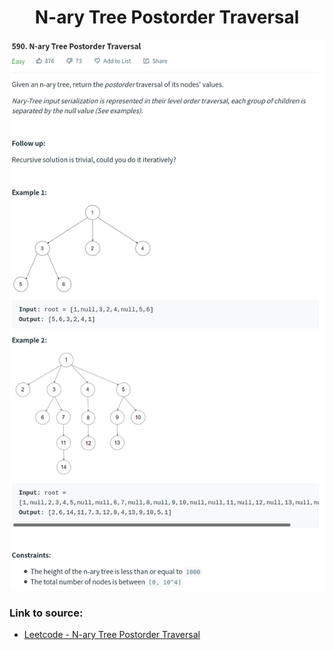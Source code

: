 <h1 align="center">N-ary Tree Postorder Traversal</h1>

![alt text](https://raw.githubusercontent.com/matthew01lokiet/Github-repos-images/main/Algs/Tree/ua4hdaAI_o.png)

### Link to source: 
- <a href="https://leetcode.com/problems/n-ary-tree-postorder-traversal/">Leetcode - N-ary Tree Postorder Traversal</a>

